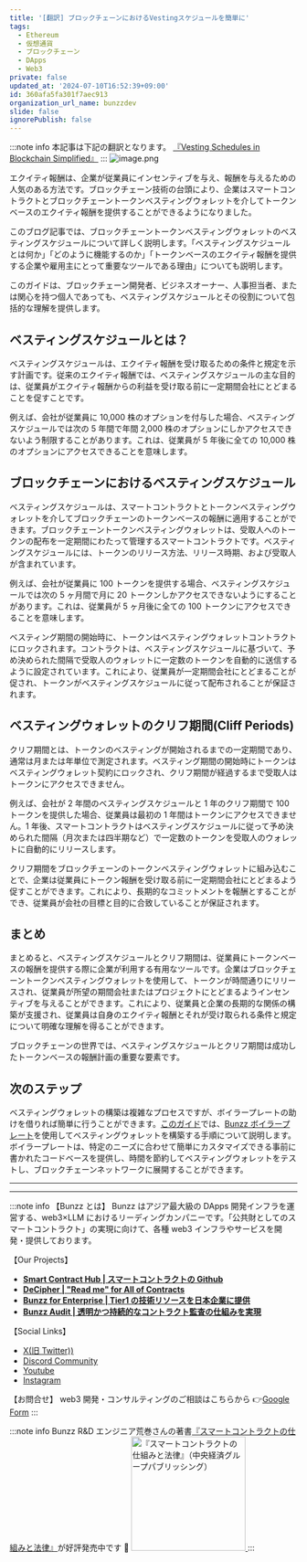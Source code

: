 ```yaml
---
title: '[翻訳] ブロックチェーンにおけるVestingスケジュールを簡単に'
tags:
  - Ethereum
  - 仮想通貨
  - ブロックチェーン
  - DApps
  - Web3
private: false
updated_at: '2024-07-10T16:52:39+09:00'
id: 360afa5fa301f7aec913
organization_url_name: bunzzdev
slide: false
ignorePublish: false
---
```

:::note info
本記事は下記の翻訳となります。
[『Vesting Schedules in Blockchain Simplified』](https://blog.bunzz.dev/vesting-schedules-in-blockchain-simplified/)
:::
![image.png](https://qiita-image-store.s3.ap-northeast-1.amazonaws.com/0/1926720/5577fe41-51c9-1f36-f3a7-210187ce629a.png)

エクイティ報酬は、企業が従業員にインセンティブを与え、報酬を与えるための人気のある方法です。ブロックチェーン技術の台頭により、企業はスマートコントラクトとブロックチェーントークンベスティングウォレットを介してトークンベースのエクイティ報酬を提供することができるようになりました。

このブログ記事では、ブロックチェーントークンベスティングウォレットのベスティングスケジュールについて詳しく説明します。「ベスティングスケジュールとは何か」「どのように機能するのか」「トークンベースのエクイティ報酬を提供する企業や雇用主にとって重要なツールである理由」についても説明します。

このガイドは、ブロックチェーン開発者、ビジネスオーナー、人事担当者、または関心を持つ個人であっても、ベスティングスケジュールとその役割について包括的な理解を提供します。

## ベスティングスケジュールとは？

ベスティングスケジュールは、エクイティ報酬を受け取るための条件と規定を示す計画です。従来のエクイティ報酬では、ベスティングスケジュールの主な目的は、従業員がエクイティ報酬からの利益を受け取る前に一定期間会社にとどまることを促すことです。

例えば、会社が従業員に 10,000 株のオプションを付与した場合、ベスティングスケジュールでは次の 5 年間で年間 2,000 株のオプションにしかアクセスできないよう制限することがあります。これは、従業員が 5 年後に全ての 10,000 株のオプションにアクセスできることを意味します。

## ブロックチェーンにおけるベスティングスケジュール

ベスティングスケジュールは、スマートコントラクトとトークンベスティングウォレットを介してブロックチェーンのトークンベースの報酬に適用することができます。ブロックチェーントークンベスティングウォレットは、受取人へのトークンの配布を一定期間にわたって管理するスマートコントラクトです。ベスティングスケジュールには、トークンのリリース方法、リリース時期、および受取人が含まれています。

例えば、会社が従業員に 100 トークンを提供する場合、ベスティングスケジュールでは次の 5 ヶ月間で月に 20 トークンしかアクセスできないようにすることがあります。これは、従業員が 5 ヶ月後に全ての 100 トークンにアクセスできることを意味します。

ベスティング期間の開始時に、トークンはベスティングウォレットコントラクトにロックされます。コントラクトは、ベスティングスケジュールに基づいて、予め決められた間隔で受取人のウォレットに一定数のトークンを自動的に送信するように設定されています。これにより、従業員が一定期間会社にとどまることが促され、トークンがベスティングスケジュールに従って配布されることが保証されます。

## ベスティングウォレットのクリフ期間(Cliff Periods)

クリフ期間とは、トークンのベスティングが開始されるまでの一定期間であり、通常は月または年単位で測定されます。ベスティング期間の開始時にトークンはベスティングウォレット契約にロックされ、クリフ期間が経過するまで受取人はトークンにアクセスできません。

例えば、会社が 2 年間のベスティングスケジュールと 1 年のクリフ期間で 100 トークンを提供した場合、従業員は最初の 1 年間はトークンにアクセスできません。1 年後、スマートコントラクトはベスティングスケジュールに従って予め決められた間隔（月次または四半期など）で一定数のトークンを受取人のウォレットに自動的にリリースします。

クリフ期間をブロックチェーンのトークンベスティングウォレットに組み込むことで、企業は従業員にトークン報酬を受け取る前に一定期間会社にとどまるよう促すことができます。これにより、長期的なコミットメントを報酬とすることができ、従業員が会社の目標と目的に合致していることが保証されます。

## まとめ

まとめると、ベスティングスケジュールとクリフ期間は、従業員にトークンベースの報酬を提供する際に企業が利用する有用なツールです。企業はブロックチェーントークンベスティングウォレットを使用して、トークンが時間通りにリリースされ、従業員が所望の期間会社またはプロジェクトにとどまるようインセンティブを与えることができます。これにより、従業員と企業の長期的な関係の構築が支援され、従業員は自身のエクイティ報酬とそれが受け取られる条件と規定について明確な理解を得ることができます。

ブロックチェーンの世界では、ベスティングスケジュールとクリフ期間は成功したトークンベースの報酬計画の重要な要素です。

## 次のステップ

ベスティングウォレットの構築は複雑なプロセスですが、ボイラープレートの助けを借りれば簡単に行うことができます。[このガイド](https://blog.bunzz.dev/build-a-vesting-wallet-on-the-blockchain/)では、[Bunzz ボイラープレート](https://github.com/john082Coder/BunzzVestingWalletModuleTest)を使用してベスティングウォレットを構築する手順について説明します。ボイラープレートは、特定のニーズに合わせて簡単にカスタマイズできる事前に書かれたコードベースを提供し、時間を節約してベスティングウォレットをテストし、ブロックチェーンネットワークに展開することができます。

---

---

:::note info
【Bunzz とは】
Bunzz はアジア最大級の DApps 開発インフラを運営する、web3×LLM におけるリーディングカンパニーです。「公共財としてのスマートコントラクト」の実現に向けて、各種 web3 インフラやサービスを開発・提供しております。

【Our Projects】

- **[Smart Contract Hub | スマートコントラクトの Github](https://www.bunzz.dev/)**
- **[DeCipher | "Read me" for All of Contracts](https://www.bunzz.dev/decipher)**
- **[Bunzz for Enterprise | Tier1 の技術リソースを日本企業に提供](https://enterprise.bunzz.dev/ja)**
- **[Bunzz Audit | 透明かつ持続的なコントラクト監査の仕組みを実現](hhttps://www.bunzz.dev/audit)**

【Social Links】

- [X(旧 Twitter))](https://twitter.com/BunzzDev)
- [Discord Community](https://t.co/6hHgssJdvW)
- [Youtube](https://www.youtube.com/@bunzzdev)
- [Instagram](https://www.instagram.com/bunzzdev/)

【お問合せ】
web3 開発・コンサルティングのご相談はこちらから 👉[Google Form](https://forms.gle/4tgQjWSw2MMMZW6E6)
:::

:::note info
Bunzz R&D エンジニア荒巻さんの著書[『スマートコントラクトの仕組みと法律』](https://amzn.to/3V03sNH)が好評発売中です 📕
<a href="https://amzn.to/3V03sNH" rel="nofollow" referrerpolicy="no-referrer-when-downgrade">
<img
    src="https://m.media-amazon.com/images/I/81wopoZ1K4L._SY522_.jpg"
    alt="『スマートコントラクトの仕組みと法律』（中央経済グループパブリッシング）"
    width="200px"
    height="auto"
    Style="border: 0px;"
  />
</a>
:::
